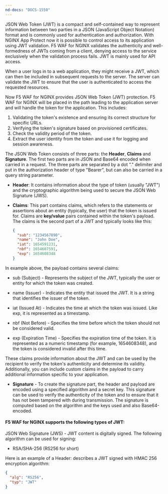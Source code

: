 ```yaml
---
nd-docs: "DOCS-1550"
---
```


JSON Web Token (JWT) is a compact and self-contained way to represent information between two parties in a JSON (JavaScript Object Notation) format and is commonly used for authentication and authorization. With NGINX App Protect now it is possible to control access to its application using JWT validation. F5 WAF for NGINX validates the authenticity and well-formedness of JWTs coming from a client, denying access to the service exclusively when the validation process fails. JWT is mainly used for API access.

When a user logs in to a web application, they might receive a JWT, which can then be included in subsequent requests to the server. The server can validate the JWT to ensure that the user is authenticated to access the requested resources.

Now F5 WAF for NGINX provides JSON Web Token (JWT) protection. F5 WAF for NGINX will be placed in the path leading to the application server and will handle the token for the application. This includes:

1. Validating the token's existence and ensuring its correct structure for specific URLs.
2. Verifying the token's signature based on provisioned certificates.
3. Check the validity period of the token.
4. Extract the user identity from the token and use it for logging and session awareness.

The JSON Web Token consists of three parts: the **Header**, **Claims** and **Signature**. The first two parts are in JSON and Base64 encoded when carried in a request. The three parts are separated by a dot "." delimiter and put in the authorization header of type "Bearer", but can also be carried in a query string parameter.

- **Header**: It contains information about the type of token (usually "JWT") and the cryptographic algorithm being used to secure the JSON Web Signature (JWS).

- **Claims**: This part contains claims, which refers to the statements or assertions about an entity (typically, the user) that the token is issued for. Claims are **key/value** pairs contained within the token's payload. The claims is the second part of a JWT and typically looks like this:

    ```json
    {
      "sub": "1234567890",
      "name": "John Doe",
      "iat": 1654591231,
      "nbf": 1654607591,
      "exp": 1654608348
    }
    ```

In example above, the payload contains several claims:

- sub (Subject) - Represents the subject of the JWT, typically the user or entity for which the token was created.

- name (Issuer) - Indicates the entity that issued the JWT. It is a string that identifies the issuer of the token.

- iat (Issued At) - Indicates the time at which the token was issued. Like exp, it is represented as a timestamp.

- nbf (Not Before) - Specifies the time before which the token should not be considered valid.

- exp (Expiration Time) - Specifies the expiration time of the token. It is represented as a numeric timestamp (for example, 1654608348), and the token is considered invalid after this time.

These claims provide information about the JWT and can be used by the recipient to verify the token's authenticity and determine its validity. Additionally, you can include custom claims in the payload to carry additional information specific to your application.

- **Signature** - To create the signature part, the header and payload are encoded using a specified algorithm and a secret key. This signature can be used to verify the authenticity of the token and to ensure that it has not been tampered with during transmission. The signature is computed based on the algorithm and the keys used and also Base64-encoded.

#### F5 WAF for NGINX supports the following types of JWT:

JSON Web Signature (JWS) - JWT content is digitally signed. The following algorithm can be used for signing:

- RSA/SHA-256 (RS256 for short)

Here is an example of a Header: describes a JWT signed with HMAC 256 encryption algorithm:

```json
{
  "alg": "RS256",
  "typ": "JWT"
}
```